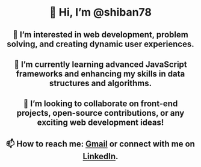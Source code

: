 # <p align="center">👋 Hi, I’m @shiban78</p>

## <p align="center">👀 I’m interested in web development, problem solving, and creating dynamic user experiences.</p>

## <p align="center">🌱 I’m currently learning advanced JavaScript frameworks and enhancing my skills in data structures and algorithms.</p>

## <p align="center">💞️ I’m looking to collaborate on front-end projects, open-source contributions, or any exciting web development ideas!</p>

## <p align="center">📫 How to reach me: <a href="mailto:shibanbathi85@gmail.com">Gmail</a> or connect with me on <a href="https://www.linkedin.com/in/mohammed-shiban-23385630b">LinkedIn</a>.</p>

